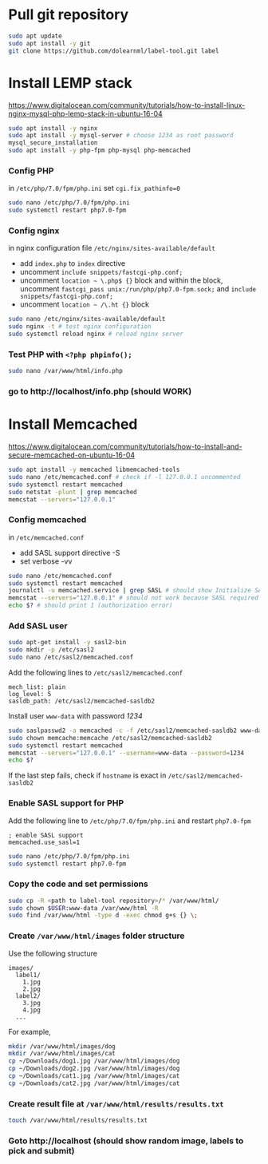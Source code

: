 # Pull git repository
```bash
sudo apt update
sudo apt install -y git
git clone https://github.com/dolearnml/label-tool.git label
```

# Install LEMP stack
https://www.digitalocean.com/community/tutorials/how-to-install-linux-nginx-mysql-php-lemp-stack-in-ubuntu-16-04

```bash
sudo apt install -y nginx
sudo apt install -y mysql-server # choose 1234 as root password
mysql_secure_installation
sudo apt install -y php-fpm php-mysql php-memcached
```

### Config PHP
in `/etc/php/7.0/fpm/php.ini` set `cgi.fix_pathinfo=0`
```bash
sudo nano /etc/php/7.0/fpm/php.ini
sudo systemctl restart php7.0-fpm
```

### Config nginx
in nginx configuration file `/etc/nginx/sites-available/default`
* add `index.php` to `index` directive
* uncomment `include snippets/fastcgi-php.conf;`
* uncomment `location ~ \.php$ {}` block and within the block, uncomment `fastcgi_pass unix:/run/php/php7.0-fpm.sock;` and `include snippets/fastcgi-php.conf;`
* uncomment `location ~ /\.ht {}` block
```bash
sudo nano /etc/nginx/sites-available/default
sudo nginx -t # test nginx configuration
sudo systemctl reload nginx # reload nginx server
```

### Test PHP with `<?php phpinfo();`
```bash
sudo nano /var/www/html/info.php
```

### go to http://localhost/info.php (should WORK)

# Install Memcached
https://www.digitalocean.com/community/tutorials/how-to-install-and-secure-memcached-on-ubuntu-16-04
```bash
sudo apt install -y memcached libmemcached-tools
sudo nano /etc/memcached.conf # check if -l 127.0.0.1 uncommented
sudo systemctl restart memcached
sudo netstat -plunt | grep memcached
memcstat --servers="127.0.0.1"
```

### Config memcached 
in `/etc/memcached.conf`
* add SASL support directive -S
* set verbose -vv
```bash
sudo nano /etc/memcached.conf
sudo systemctl restart memcached
journalctl -u memcached.service | grep SASL # should show Initialize SASL
memcstat --servers="127.0.0.1" # should not work because SASL required
echo $? # should print 1 (authorization error)
```

### Add SASL user
```bash
sudo apt-get install -y sasl2-bin
sudo mkdir -p /etc/sasl2
sudo nano /etc/sasl2/memcached.conf 
```
Add the following lines to `/etc/sasl2/memcached.conf`
```
mech_list: plain
log_level: 5
sasldb_path: /etc/sasl2/memcached-sasldb2
```
Install user `www-data` with password *1234*
```bash
sudo saslpasswd2 -a memcached -c -f /etc/sasl2/memcached-sasldb2 www-data
sudo chown memcache:memcache /etc/sasl2/memcached-sasldb2
sudo systemctl restart memcached
memcstat --servers="127.0.0.1" --username=www-data --password=1234
echo $?
```
If the last step fails, check if `hostname` is exact in `/etc/sasl2/memcached-sasldb2`

### Enable SASL support for PHP
Add the following line to `/etc/php/7.0/fpm/php.ini` and restart `php7.0-fpm`
```
; enable SASL support
memcached.use_sasl=1
```
```bash
sudo nano /etc/php/7.0/fpm/php.ini 
sudo systemctl restart php7.0-fpm
```

### Copy the code and set permissions
```bash
sudo cp -R <path to label-tool repository>/* /var/www/html/
sudo chown $USER:www-data /var/www/html -R
sudo find /var/www/html -type d -exec chmod g+s {} \;
```

### Create `/var/www/html/images` folder structure 
Use the following structure
```
images/
  label1/
    1.jpg
    2.jpg
  label2/
    3.jpg
    4.jpg
  ...
```
For example,
```bash
mkdir /var/www/html/images/dog
mkdir /var/www/html/images/cat
cp ~/Downloads/dog1.jpg /var/www/html/images/dog
cp ~/Downloads/dog2.jpg /var/www/html/images/dog
cp ~/Downloads/cat1.jpg /var/www/html/images/cat
cp ~/Downloads/cat2.jpg /var/www/html/images/cat
```

### Create result file at `/var/www/html/results/results.txt`
```bash
touch /var/www/html/results/results.txt
```

### Goto http://localhost (should show random image, labels to pick and submit)
